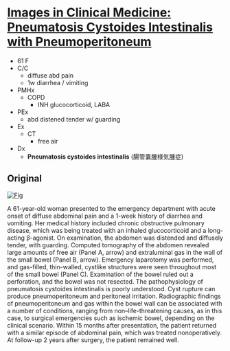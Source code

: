 <!--
Filename: 	2019-03-28_61F.md
Project: 	/Users/shume/Developer/physician/NEJM/IiCM
Author: 	shumez <https://github.com/shumez>
Created: 	2019-04-04 20:24:4
Modified: 	2019-04-04 21:20:57
-----
Copyright (c) 2019 shumez
-->

# [Images in Clinical Medicine: Pneumatosis Cystoides Intestinalis with Pneumoperitoneum][2019DiSaverioS_PataF]

- 61 F
- C/C
    - diffuse abd pain
    - 1w diarrhea / vimiting
- PMHx
    - COPD
        - INH glucocorticoid, LABA
- PEx
    - abd distened tender w/ guarding
- Ex
    - CT
        - free air
- Dx
    - **Pneumatosis cystoides intestinalis** (腸管嚢腫様気腫症)


## Original

[![Fig][fig]][fig]

A 61-year-old woman presented to the emergency department with acute onset of diffuse abdominal pain and a 1-week history of diarrhea and vomiting. Her medical history included chronic obstructive pulmonary disease, which was being treated with an inhaled glucocorticoid and a long-acting β-agonist. On examination, the abdomen was distended and diffusely tender, with guarding. Computed tomography of the abdomen revealed large amounts of free air (Panel A, arrow) and extraluminal gas in the wall of the small bowel (Panel B, arrow). Emergency laparotomy was performed, and gas-filled, thin-walled, cystlike structures were seen throughout most of the small bowel (Panel C). Examination of the bowel ruled out a perforation, and the bowel was not resected. The pathophysiology of pneumatosis cystoides intestinalis is poorly understood. Cyst rupture can produce pneumoperitoneum and peritoneal irritation. Radiographic findings of pneumoperitoneum and gas within the bowel wall can be associated with a number of conditions, ranging from non–life-threatening causes, as in this case, to surgical emergencies such as ischemic bowel, depending on the clinical scenario. Within 15 months after presentation, the patient returned with a similar episode of abdominal pain, which was treated nonoperatively. At follow-up 2 years after surgery, the patient remained well.


##

[2019DiSaverioS_PataF]: https://www.nejm.org/doi/full/10.1056/NEJMicm1808960

[fig]: https://www.nejm.org/na101/home/literatum/publisher/mms/journals/content/nejm/2019/nejm_2019.380.issue-13/nejmicm1808960/20190322/images/img_medium/nejmicm1808960_f1.jpeg "Fig"